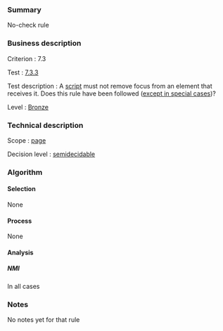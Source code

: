 ### Summary

No-check rule

### Business description

Criterion : 7.3

Test :
[7.3.3](http://www.accessiweb.org/index.php/accessiweb-22-english-version.html#test-7-3-3)

Test description : A
[script](http://www.braillenet.org/accessibilite/referentiel-aw21-en/glossaire.php#mScript)
must not remove focus from an element that receives it. Does this rule
have been followed ([except in special
cases](http://www.braillenet.org/accessibilite/referentiel-aw21-en/glossaire.php#cpCrit7-3 "Special cases for criterion 7.3"))?

Level : [Bronze](/en/category/rules-design/accessiweb-11/level/bronze)

### Technical description

Scope : [page](/en/category/rules-design/accessiweb-11/scope/page)

Decision level :
[semidecidable](/en/category/rules-design/accessiweb-11/decision-level/semidecidable)

### Algorithm

#### Selection

None

#### Process

None

#### Analysis

##### NMI

In all cases

### Notes

No notes yet for that rule
